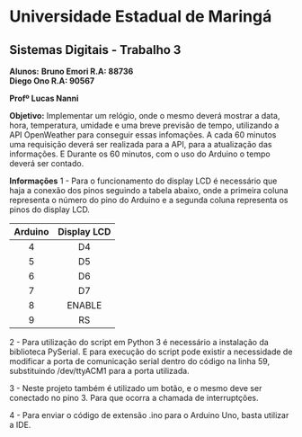 # Universidade Estadual de Maringá
## Sistemas Digitais - Trabalho 3
**Alunos:** 
**Bruno Emori R.A: 88736**   
**Diego Ono R.A: 90567**

**Profº Lucas Nanni**

**Objetivo:** Implementar um relógio, onde o mesmo deverá mostrar a data, hora, temperatura, umidade e uma breve previsão de tempo, utilizando a API OpenWeather para conseguir essas infomações. A cada 60 minutos uma requisição deverá ser realizada para a API, para a atualização das informações. E Durante os 60 minutos, com o uso do Arduino o tempo deverá ser contado.

**Informações**
1 - Para o funcionamento do display LCD é necessário que haja a conexão dos pinos seguindo a tabela abaixo, onde a primeira coluna representa o número do pino do Arduino e a segunda coluna representa os pinos do display LCD.

| Arduino | Display LCD |
|:-------:|:-----------:|
|    4    |      D4     |
|    5    |      D5     |
|    6    |      D6     |
|    7    |      D7     |
|    8    |    ENABLE   |
|    9    |      RS     |

2 - Para utilização do script em Python 3 é necessário a instalação da biblioteca PySerial. E para execução do script pode existir a necessidade de modificar a porta de comunicação serial dentro do código na linha 59, substituindo /dev/ttyACM1 para a porta utilizada. 

3 - Neste projeto também é utilizado um botão, e o mesmo deve ser conectado no pino 3. Para que ocorra a chamada de interruptções.

4 - Para enviar o código de extensão .ino para o Arduino Uno, basta utilizar a IDE.

